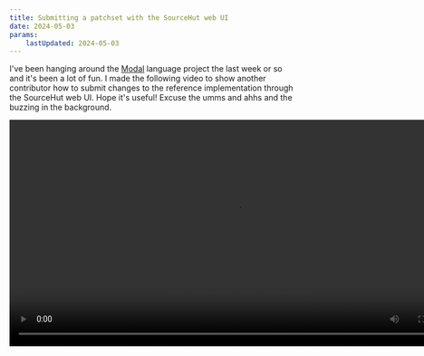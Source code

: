 ```yaml
---
title: Submitting a patchset with the SourceHut web UI
date: 2024-05-03
params:
    lastUpdated: 2024-05-03
---
```


I've been hanging around the [Modal](https://wiki.xxiivv.com/site/modal)
language project the last week or so and it's been a lot of fun. I made
the following video to show another contributor how to submit changes to
the reference implementation through the SourceHut web UI. Hope it's
useful! Excuse the umms and ahhs and the buzzing in the background.

<video width=800>
  <source src="/blog/sourcehut-web-ui/sourcehut-web-ui.webm" type="video/webm"/>
</video>
